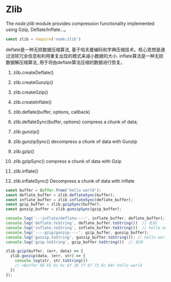 # Zlib

  The *node:zlib* module provides compression functionality implemented using Gzip, Deflate/Inflate...。

```js
const zlib = require('node:zlib')
```
  deflate是一种无损数据压缩算法, 基于哈夫曼编码和字典压缩技术。核心思想是通过消除冗余信息和利用重复出现的模式来减小数据的大小.
  inflate算法是一种无损数据解压缩算法, 用于将由deflate算法压缩的数据进行恢复。

1. zlib.createDeflate()
2. zlib.createGunzip()
3. zlib.createGzip()
4. zlib.createInflate()

5. zlib.deflate(buffer, options, callback)
6. zlib.deflateSync(buffer, options)
  compress a chunk of data;

7. zlib.gunzip()
8. zlib.gunzipSync()
  decompress a chunk of data with Gunzip

9. zlib.gzip()
10. zlib.gzipSync()
  compress a chunk of data with Gzip

11. zlib.inflate()
12. zlib.inflateSync()
  Decompress a chunk of data with inflate

```js
const buffer = Buffer.from('hello world');
const deflate_buffer = zlib.deflateSync(buffer);
const inflate_buffer = zlib.inflateSync(deflate_buffer);
const gzip_buffer = zlib.gzipSync(buffer);
const gunzip_buffer = zlib.gunzipSync(gzip_buffer);

console.log('---inflate/deflate----', inflate_buffer, deflate_buffer);
console.log('deflate.toString', deflate_buffer.toString())  // 乱码
console.log('inflate.toString', inflate_buffer.toString())  // hello world
console.log('----gzip/gunzip----', gzip_buffer, gunzip_buffer);
console.log('gunzip.toString', gunzip_buffer.toString()); // hello world
console.log('gzip.toString', gzip_buffer.toString())  // 乱码

zlib.gzip(buffer, (err, data) => {
  zlib.gunzip(data, (err, str) => {
    console.log(str, str.toString())
    // <Buffer 68 65 6c 6c 6f 20 77 6f 72 6c 64> hello world
  })
});
```